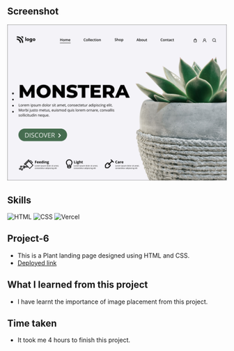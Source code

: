## Screenshot
![Project screenshot](./6.png)

## Skills
![HTML](https://img.shields.io/badge/HTML5-E34F26?style=for-the-badge&logo=html5&logoColor=white) 
![CSS](https://img.shields.io/badge/CSS3-1572B6?style=for-the-badge&logo=css3&logoColor=white)
![Vercel](https://img.shields.io/badge/Vercel-000000?style=for-the-badge&logo=vercel&logoColor=white) 

## Project-6
- This is a Plant landing page designed using HTML and CSS.
- [Deployed link](https://robin-project-6.vercel.app/)

## What I learned from this project
- I have learnt the importance of image placement from this project.

## Time taken
- It took me 4 hours to finish this project.
